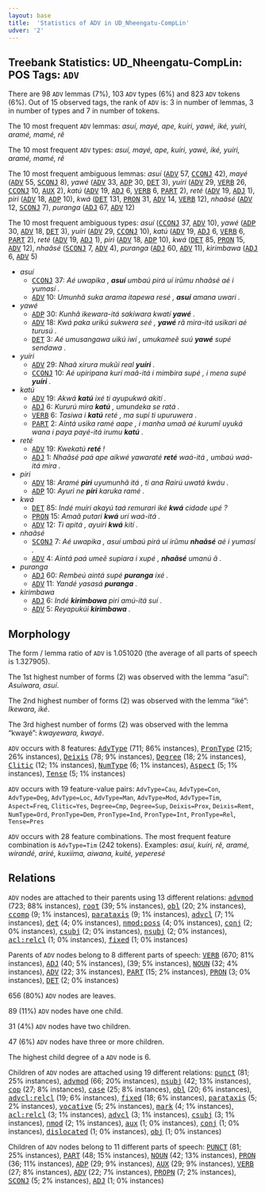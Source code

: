 ```yaml
---
layout: base
title:  'Statistics of ADV in UD_Nheengatu-CompLin'
udver: '2'
---
```


## Treebank Statistics: UD_Nheengatu-CompLin: POS Tags: `ADV`

There are 98 `ADV` lemmas (7%), 103 `ADV` types (6%) and 823 `ADV` tokens (6%).
Out of 15 observed tags, the rank of `ADV` is: 3 in number of lemmas, 3 in number of types and 7 in number of tokens.

The 10 most frequent `ADV` lemmas: <em>asuí, mayé, ape, kuíri, yawé, iké, yuíri, aramé, mamé, rẽ</em>

The 10 most frequent `ADV` types:  <em>asuí, mayé, ape, kuíri, yawé, iké, yuíri, aramé, mamé, rẽ</em>

The 10 most frequent ambiguous lemmas: <em>asuí</em> (<tt><a href="yrl_complin-pos-ADV.html">ADV</a></tt> 57, <tt><a href="yrl_complin-pos-CCONJ.html">CCONJ</a></tt> 42), <em>mayé</em> (<tt><a href="yrl_complin-pos-ADV.html">ADV</a></tt> 55, <tt><a href="yrl_complin-pos-SCONJ.html">SCONJ</a></tt> 8), <em>yawé</em> (<tt><a href="yrl_complin-pos-ADV.html">ADV</a></tt> 33, <tt><a href="yrl_complin-pos-ADP.html">ADP</a></tt> 30, <tt><a href="yrl_complin-pos-DET.html">DET</a></tt> 3), <em>yuíri</em> (<tt><a href="yrl_complin-pos-ADV.html">ADV</a></tt> 29, <tt><a href="yrl_complin-pos-VERB.html">VERB</a></tt> 26, <tt><a href="yrl_complin-pos-CCONJ.html">CCONJ</a></tt> 10, <tt><a href="yrl_complin-pos-AUX.html">AUX</a></tt> 2), <em>katú</em> (<tt><a href="yrl_complin-pos-ADV.html">ADV</a></tt> 19, <tt><a href="yrl_complin-pos-ADJ.html">ADJ</a></tt> 6, <tt><a href="yrl_complin-pos-VERB.html">VERB</a></tt> 6, <tt><a href="yrl_complin-pos-PART.html">PART</a></tt> 2), <em>reté</em> (<tt><a href="yrl_complin-pos-ADV.html">ADV</a></tt> 19, <tt><a href="yrl_complin-pos-ADJ.html">ADJ</a></tt> 1), <em>piri</em> (<tt><a href="yrl_complin-pos-ADV.html">ADV</a></tt> 18, <tt><a href="yrl_complin-pos-ADP.html">ADP</a></tt> 10), <em>kwá</em> (<tt><a href="yrl_complin-pos-DET.html">DET</a></tt> 131, <tt><a href="yrl_complin-pos-PRON.html">PRON</a></tt> 31, <tt><a href="yrl_complin-pos-ADV.html">ADV</a></tt> 14, <tt><a href="yrl_complin-pos-VERB.html">VERB</a></tt> 12), <em>nhaãsé</em> (<tt><a href="yrl_complin-pos-ADV.html">ADV</a></tt> 12, <tt><a href="yrl_complin-pos-SCONJ.html">SCONJ</a></tt> 7), <em>puranga</em> (<tt><a href="yrl_complin-pos-ADJ.html">ADJ</a></tt> 67, <tt><a href="yrl_complin-pos-ADV.html">ADV</a></tt> 12)

The 10 most frequent ambiguous types:  <em>asuí</em> (<tt><a href="yrl_complin-pos-CCONJ.html">CCONJ</a></tt> 37, <tt><a href="yrl_complin-pos-ADV.html">ADV</a></tt> 10), <em>yawé</em> (<tt><a href="yrl_complin-pos-ADP.html">ADP</a></tt> 30, <tt><a href="yrl_complin-pos-ADV.html">ADV</a></tt> 18, <tt><a href="yrl_complin-pos-DET.html">DET</a></tt> 3), <em>yuíri</em> (<tt><a href="yrl_complin-pos-ADV.html">ADV</a></tt> 29, <tt><a href="yrl_complin-pos-CCONJ.html">CCONJ</a></tt> 10), <em>katú</em> (<tt><a href="yrl_complin-pos-ADV.html">ADV</a></tt> 19, <tt><a href="yrl_complin-pos-ADJ.html">ADJ</a></tt> 6, <tt><a href="yrl_complin-pos-VERB.html">VERB</a></tt> 6, <tt><a href="yrl_complin-pos-PART.html">PART</a></tt> 2), <em>reté</em> (<tt><a href="yrl_complin-pos-ADV.html">ADV</a></tt> 19, <tt><a href="yrl_complin-pos-ADJ.html">ADJ</a></tt> 1), <em>piri</em> (<tt><a href="yrl_complin-pos-ADV.html">ADV</a></tt> 18, <tt><a href="yrl_complin-pos-ADP.html">ADP</a></tt> 10), <em>kwá</em> (<tt><a href="yrl_complin-pos-DET.html">DET</a></tt> 85, <tt><a href="yrl_complin-pos-PRON.html">PRON</a></tt> 15, <tt><a href="yrl_complin-pos-ADV.html">ADV</a></tt> 12), <em>nhaãsé</em> (<tt><a href="yrl_complin-pos-SCONJ.html">SCONJ</a></tt> 7, <tt><a href="yrl_complin-pos-ADV.html">ADV</a></tt> 4), <em>puranga</em> (<tt><a href="yrl_complin-pos-ADJ.html">ADJ</a></tt> 60, <tt><a href="yrl_complin-pos-ADV.html">ADV</a></tt> 11), <em>kirimbawa</em> (<tt><a href="yrl_complin-pos-ADJ.html">ADJ</a></tt> 6, <tt><a href="yrl_complin-pos-ADV.html">ADV</a></tt> 5)


* <em>asuí</em>
  * <tt><a href="yrl_complin-pos-CCONJ.html">CCONJ</a></tt> 37: <em>Aé uwapika , <b>asuí</b> umbaú pirá uí irũmu nhaãsé aé i yumasí .</em>
  * <tt><a href="yrl_complin-pos-ADV.html">ADV</a></tt> 10: <em>Umunhã suka arama itapewa resé , <b>asuí</b> amana uwari .</em>
* <em>yawé</em>
  * <tt><a href="yrl_complin-pos-ADP.html">ADP</a></tt> 30: <em>Kunhã ikewara-itá sakiwara kwatí <b>yawé</b> .</em>
  * <tt><a href="yrl_complin-pos-ADV.html">ADV</a></tt> 18: <em>Kwá paka urikú sukwera seé , <b>yawé</b> rã mira-itá usikari aé turusú .</em>
  * <tt><a href="yrl_complin-pos-DET.html">DET</a></tt> 3: <em>Aé umusangawa uikú iwí , umukameẽ suú <b>yawé</b> supé sendawa .</em>
* <em>yuíri</em>
  * <tt><a href="yrl_complin-pos-ADV.html">ADV</a></tt> 29: <em>Nhaã xirura mukũi real <b>yuíri</b> .</em>
  * <tt><a href="yrl_complin-pos-CCONJ.html">CCONJ</a></tt> 10: <em>Aé upiripana kurí maã-itá i mimbira supé , i mena supé <b>yuíri</b> .</em>
* <em>katú</em>
  * <tt><a href="yrl_complin-pos-ADV.html">ADV</a></tt> 19: <em>Akwá <b>katú</b> ixé ti ayupukwá akití .</em>
  * <tt><a href="yrl_complin-pos-ADJ.html">ADJ</a></tt> 6: <em>Kururú mira <b>katú</b> , umundeka se ratá .</em>
  * <tt><a href="yrl_complin-pos-VERB.html">VERB</a></tt> 6: <em>Tasiwa i <b>katú</b> reté , ma supí ti upuruwera .</em>
  * <tt><a href="yrl_complin-pos-PART.html">PART</a></tt> 2: <em>Aintá usika ramé aape , i manha umaã aé kurumĩ uyuká wana i paya payé-itá irumu <b>katú</b> .</em>
* <em>reté</em>
  * <tt><a href="yrl_complin-pos-ADV.html">ADV</a></tt> 19: <em>Kwekatú <b>reté</b> !</em>
  * <tt><a href="yrl_complin-pos-ADJ.html">ADJ</a></tt> 1: <em>Nhaãsé paá ape aikwé yawaraté <b>reté</b> waá-itá , umbaú waá-itá mira .</em>
* <em>piri</em>
  * <tt><a href="yrl_complin-pos-ADV.html">ADV</a></tt> 18: <em>Aramé <b>piri</b> uyumunhã itá , ti ana Rairú uwatá kwáu .</em>
  * <tt><a href="yrl_complin-pos-ADP.html">ADP</a></tt> 10: <em>Ayuri ne <b>piri</b> karuka ramé .</em>
* <em>kwá</em>
  * <tt><a href="yrl_complin-pos-DET.html">DET</a></tt> 85: <em>Indé muíri akayú taá remurari iké <b>kwá</b> cidade upé ?</em>
  * <tt><a href="yrl_complin-pos-PRON.html">PRON</a></tt> 15: <em>Amaã putari <b>kwá</b> uri waá-itá .</em>
  * <tt><a href="yrl_complin-pos-ADV.html">ADV</a></tt> 12: <em>Ti apitá , ayuíri <b>kwá</b> kití .</em>
* <em>nhaãsé</em>
  * <tt><a href="yrl_complin-pos-SCONJ.html">SCONJ</a></tt> 7: <em>Aé uwapika , asuí umbaú pirá uí irũmu <b>nhaãsé</b> aé i yumasí .</em>
  * <tt><a href="yrl_complin-pos-ADV.html">ADV</a></tt> 4: <em>Aintá paá umeẽ supiara i xupé , <b>nhaãsé</b> umanú ã .</em>
* <em>puranga</em>
  * <tt><a href="yrl_complin-pos-ADJ.html">ADJ</a></tt> 60: <em>Rembeú aintá supé <b>puranga</b> ixé .</em>
  * <tt><a href="yrl_complin-pos-ADV.html">ADV</a></tt> 11: <em>Yandé yasasá <b>puranga</b> .</em>
* <em>kirimbawa</em>
  * <tt><a href="yrl_complin-pos-ADJ.html">ADJ</a></tt> 6: <em>Indé <b>kirimbawa</b> piri amú-itá suí .</em>
  * <tt><a href="yrl_complin-pos-ADV.html">ADV</a></tt> 5: <em>Reyapukúi <b>kirimbawa</b> .</em>

## Morphology

The form / lemma ratio of `ADV` is 1.051020 (the average of all parts of speech is 1.327905).

The 1st highest number of forms (2) was observed with the lemma “asuí”: <em>Asuiwara, asuí</em>.

The 2nd highest number of forms (2) was observed with the lemma “iké”: <em>Ikewara, iké</em>.

The 3rd highest number of forms (2) was observed with the lemma “kwayé”: <em>kwayewara, kwayé</em>.

`ADV` occurs with 8 features: <tt><a href="yrl_complin-feat-AdvType.html">AdvType</a></tt> (711; 86% instances), <tt><a href="yrl_complin-feat-PronType.html">PronType</a></tt> (215; 26% instances), <tt><a href="yrl_complin-feat-Deixis.html">Deixis</a></tt> (78; 9% instances), <tt><a href="yrl_complin-feat-Degree.html">Degree</a></tt> (18; 2% instances), <tt><a href="yrl_complin-feat-Clitic.html">Clitic</a></tt> (12; 1% instances), <tt><a href="yrl_complin-feat-NumType.html">NumType</a></tt> (6; 1% instances), <tt><a href="yrl_complin-feat-Aspect.html">Aspect</a></tt> (5; 1% instances), <tt><a href="yrl_complin-feat-Tense.html">Tense</a></tt> (5; 1% instances)

`ADV` occurs with 19 feature-value pairs: `AdvType=Cau`, `AdvType=Con`, `AdvType=Deg`, `AdvType=Loc`, `AdvType=Man`, `AdvType=Mod`, `AdvType=Tim`, `Aspect=Freq`, `Clitic=Yes`, `Degree=Cmp`, `Degree=Sup`, `Deixis=Prox`, `Deixis=Remt`, `NumType=Ord`, `PronType=Dem`, `PronType=Ind`, `PronType=Int`, `PronType=Rel`, `Tense=Pres`

`ADV` occurs with 28 feature combinations.
The most frequent feature combination is `AdvType=Tim` (242 tokens).
Examples: <em>asuí, kuíri, rẽ, aramé, wirandé, ariré, kuxiíma, aiwana, kuité, yeperesé</em>


## Relations

`ADV` nodes are attached to their parents using 13 different relations: <tt><a href="yrl_complin-dep-advmod.html">advmod</a></tt> (723; 88% instances), <tt><a href="yrl_complin-dep-root.html">root</a></tt> (39; 5% instances), <tt><a href="yrl_complin-dep-obl.html">obl</a></tt> (20; 2% instances), <tt><a href="yrl_complin-dep-ccomp.html">ccomp</a></tt> (9; 1% instances), <tt><a href="yrl_complin-dep-parataxis.html">parataxis</a></tt> (9; 1% instances), <tt><a href="yrl_complin-dep-advcl.html">advcl</a></tt> (7; 1% instances), <tt><a href="yrl_complin-dep-det.html">det</a></tt> (4; 0% instances), <tt><a href="yrl_complin-dep-nmod-poss.html">nmod:poss</a></tt> (4; 0% instances), <tt><a href="yrl_complin-dep-conj.html">conj</a></tt> (2; 0% instances), <tt><a href="yrl_complin-dep-csubj.html">csubj</a></tt> (2; 0% instances), <tt><a href="yrl_complin-dep-nsubj.html">nsubj</a></tt> (2; 0% instances), <tt><a href="yrl_complin-dep-acl-relcl.html">acl:relcl</a></tt> (1; 0% instances), <tt><a href="yrl_complin-dep-fixed.html">fixed</a></tt> (1; 0% instances)

Parents of `ADV` nodes belong to 8 different parts of speech: <tt><a href="yrl_complin-pos-VERB.html">VERB</a></tt> (670; 81% instances), <tt><a href="yrl_complin-pos-ADJ.html">ADJ</a></tt> (40; 5% instances),  (39; 5% instances), <tt><a href="yrl_complin-pos-NOUN.html">NOUN</a></tt> (32; 4% instances), <tt><a href="yrl_complin-pos-ADV.html">ADV</a></tt> (22; 3% instances), <tt><a href="yrl_complin-pos-PART.html">PART</a></tt> (15; 2% instances), <tt><a href="yrl_complin-pos-PRON.html">PRON</a></tt> (3; 0% instances), <tt><a href="yrl_complin-pos-DET.html">DET</a></tt> (2; 0% instances)

656 (80%) `ADV` nodes are leaves.

89 (11%) `ADV` nodes have one child.

31 (4%) `ADV` nodes have two children.

47 (6%) `ADV` nodes have three or more children.

The highest child degree of a `ADV` node is 6.

Children of `ADV` nodes are attached using 19 different relations: <tt><a href="yrl_complin-dep-punct.html">punct</a></tt> (81; 25% instances), <tt><a href="yrl_complin-dep-advmod.html">advmod</a></tt> (66; 20% instances), <tt><a href="yrl_complin-dep-nsubj.html">nsubj</a></tt> (42; 13% instances), <tt><a href="yrl_complin-dep-cop.html">cop</a></tt> (27; 8% instances), <tt><a href="yrl_complin-dep-case.html">case</a></tt> (25; 8% instances), <tt><a href="yrl_complin-dep-obl.html">obl</a></tt> (20; 6% instances), <tt><a href="yrl_complin-dep-advcl-relcl.html">advcl:relcl</a></tt> (19; 6% instances), <tt><a href="yrl_complin-dep-fixed.html">fixed</a></tt> (18; 6% instances), <tt><a href="yrl_complin-dep-parataxis.html">parataxis</a></tt> (5; 2% instances), <tt><a href="yrl_complin-dep-vocative.html">vocative</a></tt> (5; 2% instances), <tt><a href="yrl_complin-dep-mark.html">mark</a></tt> (4; 1% instances), <tt><a href="yrl_complin-dep-acl-relcl.html">acl:relcl</a></tt> (3; 1% instances), <tt><a href="yrl_complin-dep-advcl.html">advcl</a></tt> (3; 1% instances), <tt><a href="yrl_complin-dep-csubj.html">csubj</a></tt> (3; 1% instances), <tt><a href="yrl_complin-dep-nmod.html">nmod</a></tt> (2; 1% instances), <tt><a href="yrl_complin-dep-aux.html">aux</a></tt> (1; 0% instances), <tt><a href="yrl_complin-dep-conj.html">conj</a></tt> (1; 0% instances), <tt><a href="yrl_complin-dep-dislocated.html">dislocated</a></tt> (1; 0% instances), <tt><a href="yrl_complin-dep-obj.html">obj</a></tt> (1; 0% instances)

Children of `ADV` nodes belong to 11 different parts of speech: <tt><a href="yrl_complin-pos-PUNCT.html">PUNCT</a></tt> (81; 25% instances), <tt><a href="yrl_complin-pos-PART.html">PART</a></tt> (48; 15% instances), <tt><a href="yrl_complin-pos-NOUN.html">NOUN</a></tt> (42; 13% instances), <tt><a href="yrl_complin-pos-PRON.html">PRON</a></tt> (36; 11% instances), <tt><a href="yrl_complin-pos-ADP.html">ADP</a></tt> (29; 9% instances), <tt><a href="yrl_complin-pos-AUX.html">AUX</a></tt> (29; 9% instances), <tt><a href="yrl_complin-pos-VERB.html">VERB</a></tt> (27; 8% instances), <tt><a href="yrl_complin-pos-ADV.html">ADV</a></tt> (22; 7% instances), <tt><a href="yrl_complin-pos-PROPN.html">PROPN</a></tt> (7; 2% instances), <tt><a href="yrl_complin-pos-SCONJ.html">SCONJ</a></tt> (5; 2% instances), <tt><a href="yrl_complin-pos-ADJ.html">ADJ</a></tt> (1; 0% instances)

